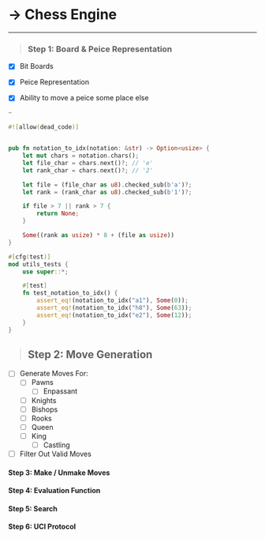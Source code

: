 # -> Chess Engine
---

> ### Step 1: Board & Peice Representation

* [x] Bit Boards
* [x] Peice Representation
* [x] Ability to move a peice some place else


```rust
~

#![allow(dead_code)]


pub fn notation_to_idx(notation: &str) -> Option<usize> {
    let mut chars = notation.chars();
    let file_char = chars.next()?; // 'e'
    let rank_char = chars.next()?; // '2'

    let file = (file_char as u8).checked_sub(b'a')?;
    let rank = (rank_char as u8).checked_sub(b'1')?;

    if file > 7 || rank > 7 {
        return None;
    }

    Some((rank as usize) * 8 + (file as usize))
}

#[cfg(test)]
mod utils_tests {
    use super::*;

    #[test]
    fn test_notation_to_idx() {
        assert_eq!(notation_to_idx("a1"), Some(0));
        assert_eq!(notation_to_idx("h8"), Some(63));
        assert_eq!(notation_to_idx("e2"), Some(12));
    }
}
```

> ## Step 2: Move Generation
* [ ] Generate Moves For:
    * [ ] Pawns
        * [ ] Enpassant
    * [ ] Knights
    * [ ] Bishops
    * [ ] Rooks
    * [ ] Queen
    * [ ] King
        * [ ] Castling
* [ ] Filter Out Valid Moves

#### Step 3: Make / Unmake Moves

#### Step 4: Evaluation Function

#### Step 5: Search

#### Step 6: UCI Protocol


